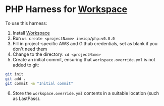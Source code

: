 # PHP Harness for [Workspace]

To use this harness:

1. Install [Workspace]
2. Run `ws create <projectName> inviqa/php:v0.8.0`
3. Fill in project-specific AWS and Github credentials, set as blank if you don't need them
4. Change to the <projectName> directory: `cd <projectName>`
5. Create an initial commit, ensuring that `workspace.override.yml` is not added to git:
```bash
git init
git add .
git commit -m "Initial commit"
```
6. Store the `workspace.override.yml` contents in a suitable location (such as LastPass).

[Workspace]: https://github.com/my127/workspace
